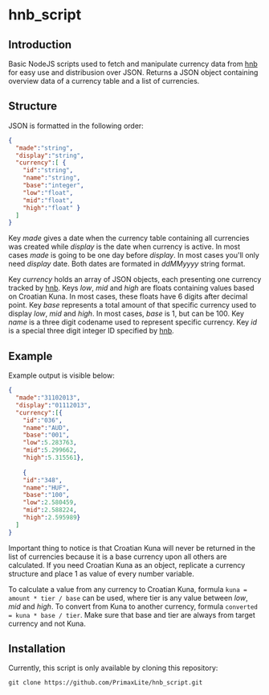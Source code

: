 hnb_script
==========

Introduction
------------

Basic NodeJS scripts used to fetch and manipulate currency data from [hnb](http://www.hnb.hr/ "Croatian National Bank") for easy use and distribusion over JSON.
Returns a JSON object containing overview data of a currency table and a list of currencies.

Structure
---------

JSON is formatted in the following order:

```JSON
{
  "made":"string",
  "display":"string",
  "currency":[ {
    "id":"string",
    "name":"string",
    "base":"integer",
    "low":"float",
    "mid":"float",
    "high":"float" }
  ]
}
```
Key _made_ gives a date when the currency table containing all currencies was created while _display_ is the date
when currency is active. In most cases _made_ is going to be one day before _display_. In most cases you'll only need 
_display_ date. Both dates are formated in _ddMMyyyy_ string format.

Key _currency_ holds an array of JSON objects, each presenting one currency tracked by [hnb](http://www.hnb.hr/ "Croatian National Bank").
Keys _low_, _mid_ and _high_ are floats containing values based on Croatian Kuna. In most cases, these floats have 6 digits
after decimal point. Key _base_ represents a total amount of that specific currency used to display _low_, _mid_ and _high_.
In most cases, _base_ is 1, but can be 100. Key _name_ is a three digit codename used to represent specific currency. Key _id_
is a special three digit integer ID specified by [hnb](http://www.hnb.hr/ "Croatian National Bank").

Example
-------

Example output is visible below:

```JSON
{
  "made":"31102013",
  "display":"01112013",
  "currency":[{
    "id":"036",
    "name":"AUD",
    "base":"001",
    "low":5.283763,
    "mid":5.299662,
    "high":5.315561},
    
    {
    "id":"348",
    "name":"HUF",
    "base":"100",
    "low":2.580459,
    "mid":2.588224,
    "high":2.595989}
  ]
}
```

Important thing to notice is that Croatian Kuna will never be returned in the list of currencies because it is
a base currency upon all others are calculated. If you need Croatian Kuna as an object, replicate a currency structure
and place 1 as value of every number variable.

To calculate a value from any currency to Croatian Kuna, formula ```kuna = amount * tier / base``` can be used, where tier is any value
between _low_, _mid_ and _high_. To convert from Kuna to another currency, formula ```converted = kuna * base / tier```. Make sure that
base and tier are always from target currency and not Kuna.

Installation
------------

Currently, this script is only available by cloning this repository:
```
git clone https://github.com/PrimaxLite/hnb_script.git
```
